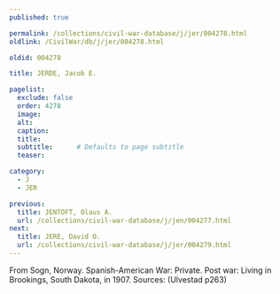 ```yaml
---
published: true

permalink: /collections/civil-war-database/j/jer/004278.html
oldlink: /CivilWar/db/j/jer/004278.html

oldid: 004278

title: JERDE, Jacob E.

pagelist:
  exclude: false
  order: 4278
  image: 
  alt:
  caption:
  title:
  subtitle:      # Defaults to page subtitle
  teaser:

category: 
  - J 
  - JER

previous:
  title: JENTOFT, Olaus A.
  url: /collections/civil-war-database/j/jen/004277.html  
next:
  title: JERE, David O.
  url: /collections/civil-war-database/j/jer/004279.html   
---
```

From Sogn, Norway. Spanish-American War: Private. Post war: Living in Brookings, South Dakota, in 1907. Sources: (Ulvestad p263)